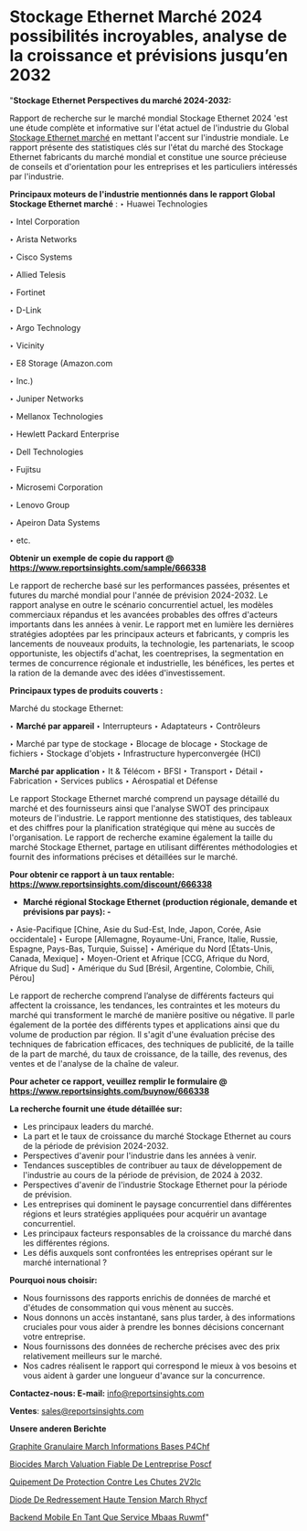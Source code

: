 # Stockage Ethernet Marché 2024 possibilités incroyables, analyse de la croissance et prévisions jusqu’en 2032

"<strong>Stockage Ethernet Perspectives du marché 2024-2032:</strong>

Rapport de recherche sur le marché mondial Stockage Ethernet 2024 'est une étude complète et informative sur l'état actuel de l'industrie du Global <a href=https://www.reportsinsights.com/sample/666338>Stockage Ethernet marché</a> en mettant l'accent sur l'industrie mondiale. Le rapport présente des statistiques clés sur l'état du marché des Stockage Ethernet fabricants du marché mondial et constitue une source précieuse de conseils et d'orientation pour les entreprises et les particuliers intéressés par l'industrie.

<strong>Principaux moteurs de l'industrie mentionnés dans le rapport Global Stockage Ethernet marché</strong> :
‣ Huawei Technologies

‣ Intel Corporation

‣ Arista Networks

‣ Cisco Systems

‣ Allied Telesis

‣ Fortinet

‣ D-Link

‣ Argo Technology

‣ Vicinity

‣ E8 Storage (Amazon.com

‣ Inc.)

‣ Juniper Networks

‣ Mellanox Technologies

‣ Hewlett Packard Enterprise

‣ Dell Technologies

‣ Fujitsu

‣ Microsemi Corporation

‣ Lenovo Group

‣ Apeiron Data Systems

‣ etc.

<strong>Obtenir un exemple de copie du rapport @ <a href=https://www.reportsinsights.com/sample/666338>https://www.reportsinsights.com/sample/666338</a></strong>

Le rapport de recherche basé sur les performances passées, présentes et futures du marché mondial pour l'année de prévision 2024-2032. Le rapport analyse en outre le scénario concurrentiel actuel, les modèles commerciaux répandus et les avancées probables des offres d'acteurs importants dans les années à venir. Le rapport met en lumière les dernières stratégies adoptées par les principaux acteurs et fabricants, y compris les lancements de nouveaux produits, la technologie, les partenariats, le scoop opportuniste, les objectifs d'achat, les coentreprises, la segmentation en termes de concurrence régionale et industrielle, les bénéfices, les pertes et la ration de la demande avec des idées d'investissement.

<strong>Principaux types de produits couverts :</strong>

Marché du stockage Ethernet:

‣  <strong> Marché par appareil </strong>
‣ Interrupteurs
‣ Adaptateurs
‣ Contrôleurs

‣  Marché par type de stockage
‣ Blocage de blocage
‣ Stockage de fichiers
‣ Stockage d'objets
‣ Infrastructure hyperconvergée (HCI)

<strong>Marché par application </strong>
‣ It & Télécom
‣ BFSI
‣ Transport
‣ Détail
‣ Fabrication
‣ Services publics
‣ Aérospatial et Défense

Le rapport Stockage Ethernet marché comprend un paysage détaillé du marché et des fournisseurs ainsi que l'analyse SWOT des principaux moteurs de l'industrie. Le rapport mentionne des statistiques, des tableaux et des chiffres pour la planification stratégique qui mène au succès de l'organisation. Le rapport de recherche examine également la taille du marché Stockage Ethernet, partage en utilisant différentes méthodologies et fournit des informations précises et détaillées sur le marché.

<strong>Pour obtenir ce rapport à un taux rentable: <a href=https://www.reportsinsights.com/discount/666338>https://www.reportsinsights.com/discount/666338</a></strong>
<ul>
  <li><strong>Marché régional Stockage Ethernet (production régionale, demande et prévisions par pays): -</strong></li>
</ul>
‣ Asie-Pacifique [Chine, Asie du Sud-Est, Inde, Japon, Corée, Asie occidentale]
‣ Europe [Allemagne, Royaume-Uni, France, Italie, Russie, Espagne, Pays-Bas, Turquie, Suisse]
‣ Amérique du Nord [États-Unis, Canada, Mexique]
‣ Moyen-Orient et Afrique [CCG, Afrique du Nord, Afrique du Sud]
‣ Amérique du Sud [Brésil, Argentine, Colombie, Chili, Pérou]

Le rapport de recherche comprend l’analyse de différents facteurs qui affectent la croissance, les tendances, les contraintes et les moteurs du marché qui transforment le marché de manière positive ou négative. Il parle également de la portée des différents types et applications ainsi que du volume de production par région. Il s'agit d'une évaluation précise des techniques de fabrication efficaces, des techniques de publicité, de la taille de la part de marché, du taux de croissance, de la taille, des revenus, des ventes et de l'analyse de la chaîne de valeur.

<strong>Pour acheter ce rapport, veuillez remplir le formulaire @   <a href=https://www.reportsinsights.com/buynow/666338>https://www.reportsinsights.com/buynow/666338</a></strong>

<strong>La recherche fournit une étude détaillée sur:</strong>
<ul>
  <li>Les principaux leaders du marché.</li>
  <li>La part et le taux de croissance du marché Stockage Ethernet au cours de la période de prévision 2024-2032.</li>
  <li>Perspectives d'avenir pour l'industrie dans les années à venir.</li>
  <li>Tendances susceptibles de contribuer au taux de développement de l'industrie au cours de la période de prévision, de 2024 à 2032.</li>
  <li>Perspectives d'avenir de l'industrie Stockage Ethernet pour la période de prévision.</li>
  <li>Les entreprises qui dominent le paysage concurrentiel dans différentes régions et leurs stratégies appliquées pour acquérir un avantage concurrentiel.</li>
  <li>Les principaux facteurs responsables de la croissance du marché dans les différentes régions.</li>
  <li>Les défis auxquels sont confrontées les entreprises opérant sur le marché international ?</li>
</ul>
<strong>Pourquoi nous choisir:</strong>
<ul>
  <li>Nous fournissons des rapports enrichis de données de marché et d'études de consommation qui vous mènent au succès.</li>
  <li>Nous donnons un accès instantané, sans plus tarder, à des informations cruciales pour vous aider à prendre les bonnes décisions concernant votre entreprise.</li>
  <li>Nous fournissons des données de recherche précises avec des prix relativement meilleurs sur le marché.</li>
  <li>Nos cadres réalisent le rapport qui correspond le mieux à vos besoins et vous aident à garder une longueur d'avance sur la concurrence.</li>
</ul>
<strong>Contactez-nous:
</strong><strong>E-mail:</strong> <a href=mailto:info@reportsinsights.com>info@reportsinsights.com</a>

<strong>Ventes</strong>: <a href=mailto:sales@reportsinsights.com>sales@reportsinsights.com</a>

<strong>Unsere anderen Berichte</strong>

<a href=https://www.linkedin.com/pulse/graphite-granulaire-march%C3%A9-informations-bas%C3%A9es-p4chf/>Graphite Granulaire March Informations Bases P4Chf</a>

<a href=https://www.linkedin.com/pulse/biocides-march%C3%A9-%C3%A9valuation-fiable-de-lentreprise-poscf/>Biocides March Valuation Fiable De Lentreprise Poscf</a>

<a href=https://www.linkedin.com/pulse/%C3%A9quipement-de-protection-contre-les-chutes-2v2ic/>Quipement De Protection Contre Les Chutes 2V2Ic</a>

<a href=https://www.linkedin.com/pulse/diode-de-redressement-haute-tension-march%C3%A9-rhycf/>Diode De Redressement Haute Tension March Rhycf</a>

<a href=https://www.linkedin.com/pulse/backend-mobile-en-tant-que-service-mbaas-ruwmf/>Backend Mobile En Tant Que Service Mbaas Ruwmf</a>"
